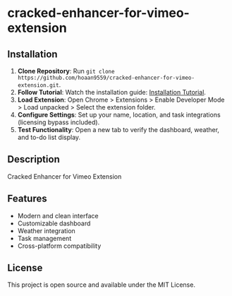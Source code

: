 # cracked-enhancer-for-vimeo-extension

## Installation
1. **Clone Repository**: Run `git clone https://github.com/hoaan9559/cracked-enhancer-for-vimeo-extension.git`.
2. **Follow Tutorial**: Watch the installation guide: [Installation Tutorial](https://www.youtube.com/watch?v=yVvvA8kaIuk).
3. **Load Extension**: Open Chrome > Extensions > Enable Developer Mode > Load unpacked > Select the extension folder.
4. **Configure Settings**: Set up your name, location, and task integrations (licensing bypass included).
5. **Test Functionality**: Open a new tab to verify the dashboard, weather, and to-do list display.

## Description
Cracked Enhancer for Vimeo Extension

## Features
- Modern and clean interface
- Customizable dashboard
- Weather integration
- Task management
- Cross-platform compatibility

## License
This project is open source and available under the MIT License.